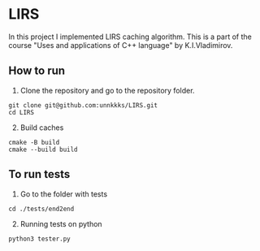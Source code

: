 # LIRS
In this project I implemented LIRS caching algorithm. This is a part of the course "Uses and applications of C++ language" by K.I.Vladimirov.
## How to run
1. Clone the repository and go to the repository folder.
```
git clone git@github.com:unnkkks/LIRS.git
cd LIRS
```
2. Build caches
```
cmake -B build
cmake --build build
```
## To run tests
1. Go to the folder with tests
```
cd ./tests/end2end
```
2. Running tests on python
```
python3 tester.py
```
